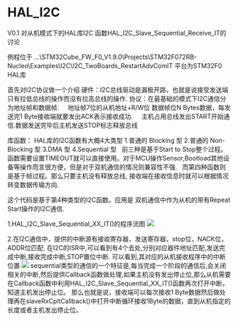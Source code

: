 # HAL_I2C
V0.1 对从机模式下的HAL库I2C 函数HAL_I2C_Slave_Sequential_Receive_IT的讨论

例程位于 ...\STM32Cube_FW_F0_V1.9.0\Projects\STM32F072RB-Nucleo\Examples\I2C\I2C_TwoBoards_RestartAdvComIT
平台为STM32F0 HAL库

首先对I2C协议做一个介绍
硬件：I2C总线驱动是漏极开路，也就是说接受发送端只有拉低总线的操作而没有拉高总线的操作.
协议：在最基础的模式下I2C通信分为地址帧和数据帧.
      地址帧7位的从机地址+R/W位 数据帧位N Bytes数据，每发送完1 Byte接收端就要发出ACK表示接收成功.
      主机占用总线发出START开始通信.数据发送完毕后主机发送STOP标志释放总线

库函数：
  HAL库的I2C函数有大概4大类型
    1.普通的 Blocking 型
    2.普通的 Non-Blocking 型
    3.DMA 型
    4.Sequential 型
    前三种是基于Start to Stop整个过程。函数需要设置TIMEOUT就可以直接使用。对于MCU操作Sensor,Bootload其他设备等操作而言很方便，但是对于双机通信的情况则兼容性不强.
    而第四种函数则是基于帧过程。那么只要主机没有释放总线, 接收端在接收信息时就可以根据情况转变数据传输方向.
  
  
这个代码是基于第4种类型的I2C函数。应用是 双机通信中作为从机的带有Repeat Start操作的I2C通信.

1.HAL_I2C_Slave_Sequential_XX_IT()的程序流图
![](https://github.com/stonechenSJ/HAL_I2C/blob/master/HAL_I2C%20structure.png)

2.在I2C通信中，提供的中断源有接收寄存器，发送寄存器，stop位，NACK位，ADDR位匹配.
 在I2C的ISR中,可以看到有4个去处,分别对应器件地址匹配,发送完成中断,接收完成中断,STOP置位中断.
 可以看到,其对应的从机接收程序中的中断位置
 ![](https://github.com/stonechenSJ/HAL_I2C/blob/master/SlaveRx.PNG)
 sequential类型的通信的一个特征是,每当完成一个阶段的通信后,会关闭相关的中断,然后提供Callback函数做处理,如果主机没有发出停止位,那么从机需要在Callback函数中利用HAL_I2C_Slave_Sequential_XX_IT()函数再次打开中断，知道主机发出停止位。
 那么也就是说，接收端可以每次接收1 Byte数据然后做处理再在slaveRxCpltCallback()中打开中断循环接收1Byte的数据，直到从机指定的长度或者主机发出停止位。
